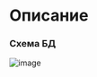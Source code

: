 # Описание

### Схема БД
![image](https://github.com/user-attachments/assets/b7dcb64f-bd9a-4378-868f-8d3baf48519b)

